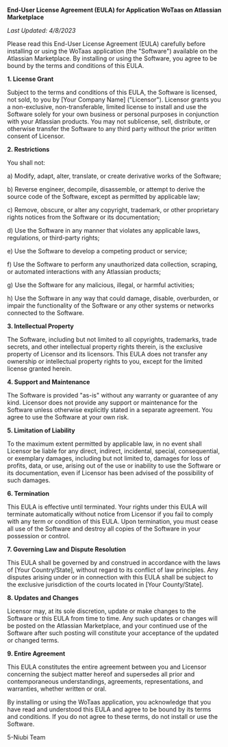 **End-User License Agreement (EULA) for Application WoTaas on Atlassian Marketplace**

*Last Updated: 4/8/2023*

Please read this End-User License Agreement (EULA) carefully before installing or using the WoTaas application (the "Software") available on the Atlassian Marketplace. By installing or using the Software, you agree to be bound by the terms and conditions of this EULA.

**1. License Grant**

Subject to the terms and conditions of this EULA, the Software is licensed, not sold, to you by [Your Company Name] ("Licensor"). Licensor grants you a non-exclusive, non-transferable, limited license to install and use the Software solely for your own business or personal purposes in conjunction with your Atlassian products. You may not sublicense, sell, distribute, or otherwise transfer the Software to any third party without the prior written consent of Licensor.

**2. Restrictions**

You shall not:

a) Modify, adapt, alter, translate, or create derivative works of the Software;

b) Reverse engineer, decompile, disassemble, or attempt to derive the source code of the Software, except as permitted by applicable law;

c) Remove, obscure, or alter any copyright, trademark, or other proprietary rights notices from the Software or its documentation;

d) Use the Software in any manner that violates any applicable laws, regulations, or third-party rights;

e) Use the Software to develop a competing product or service;

f) Use the Software to perform any unauthorized data collection, scraping, or automated interactions with any Atlassian products;

g) Use the Software for any malicious, illegal, or harmful activities;

h) Use the Software in any way that could damage, disable, overburden, or impair the functionality of the Software or any other systems or networks connected to the Software.

**3. Intellectual Property**

The Software, including but not limited to all copyrights, trademarks, trade secrets, and other intellectual property rights therein, is the exclusive property of Licensor and its licensors. This EULA does not transfer any ownership or intellectual property rights to you, except for the limited license granted herein.

**4. Support and Maintenance**

The Software is provided "as-is" without any warranty or guarantee of any kind. Licensor does not provide any support or maintenance for the Software unless otherwise explicitly stated in a separate agreement. You agree to use the Software at your own risk.

**5. Limitation of Liability**

To the maximum extent permitted by applicable law, in no event shall Licensor be liable for any direct, indirect, incidental, special, consequential, or exemplary damages, including but not limited to, damages for loss of profits, data, or use, arising out of the use or inability to use the Software or its documentation, even if Licensor has been advised of the possibility of such damages.

**6. Termination**

This EULA is effective until terminated. Your rights under this EULA will terminate automatically without notice from Licensor if you fail to comply with any term or condition of this EULA. Upon termination, you must cease all use of the Software and destroy all copies of the Software in your possession or control.

**7. Governing Law and Dispute Resolution**

This EULA shall be governed by and construed in accordance with the laws of [Your Country/State], without regard to its conflict of law principles. Any disputes arising under or in connection with this EULA shall be subject to the exclusive jurisdiction of the courts located in [Your County/State].

**8. Updates and Changes**

Licensor may, at its sole discretion, update or make changes to the Software or this EULA from time to time. Any such updates or changes will be posted on the Atlassian Marketplace, and your continued use of the Software after such posting will constitute your acceptance of the updated or changed terms.

**9. Entire Agreement**

This EULA constitutes the entire agreement between you and Licensor concerning the subject matter hereof and supersedes all prior and contemporaneous understandings, agreements, representations, and warranties, whether written or oral.

By installing or using the WoTaas application, you acknowledge that you have read and understood this EULA and agree to be bound by its terms and conditions. If you do not agree to these terms, do not install or use the Software.

5-Niubi Team
